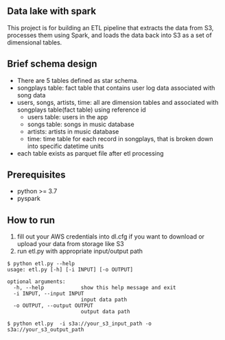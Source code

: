## Data lake with spark
This project is for building an ETL pipeline that extracts the data from S3,
processes them using Spark, and loads the data back into S3 as a set of dimensional tables.

## Brief schema design
- There are 5 tables defined as star schema.
- songplays table: fact table that contains user log data associated with song data
- users, songs, artists, time: all are dimension tables and associated with songplays table(fact table) using reference id
  - users table: users in the app
  - songs table: songs in music database
  - artists: artists in music database
  - time: time table for each record in songplays, that is broken down into specific datetime units
- each table exists as parquet file after etl processing
 
## Prerequisites
- python >= 3.7
- pyspark

## How to run
1. fill out your AWS credentials into dl.cfg if you want to download or upload your data from storage like S3
2. run etl.py with appropriate input/output path
```shell script
$ python etl.py --help
usage: etl.py [-h] [-i INPUT] [-o OUTPUT]

optional arguments:
  -h, --help            show this help message and exit
  -i INPUT, --input INPUT
                        input data path
  -o OUTPUT, --output OUTPUT
                        output data path

$ python etl.py  -i s3a://your_s3_input_path -o s3a://your_s3_output_path
```

